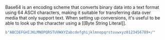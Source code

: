  Base64 is an encoding scheme that converts binary data into a text format using 64 ASCII characters, making it suitable for transferring data over media that only support text. When setting up conversions, it's useful to be able to look up the character using a [[Byte String Literal]].

```rust
b"ABCDEFGHIJKLMNOPQRSTUVWXYZabcdefghijklmnopqrstuvwxyz0123456789+/"
```